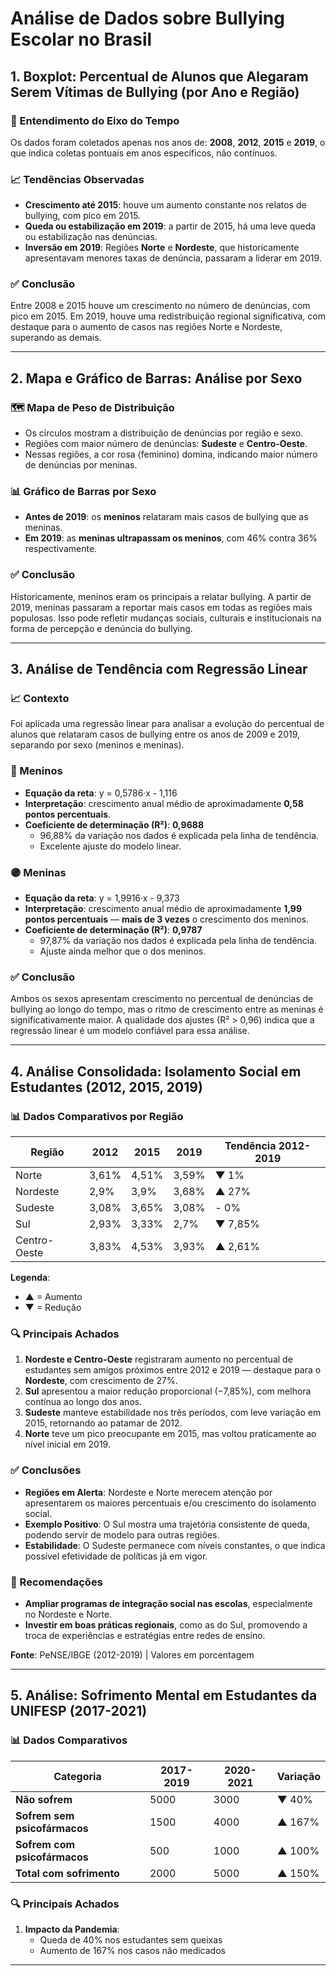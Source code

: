 
# Análise de Dados sobre Bullying Escolar no Brasil

## 1. Boxplot: Percentual de Alunos que Alegaram Serem Vítimas de Bullying (por Ano e Região)

### 🧩 Entendimento do Eixo do Tempo
Os dados foram coletados apenas nos anos de: **2008**, **2012**, **2015** e **2019**, o que indica coletas pontuais em anos específicos, não contínuos.

### 📈 Tendências Observadas
- **Crescimento até 2015**: houve um aumento constante nos relatos de bullying, com pico em 2015.
- **Queda ou estabilização em 2019**: a partir de 2015, há uma leve queda ou estabilização nas denúncias.
- **Inversão em 2019**: Regiões **Norte** e **Nordeste**, que historicamente apresentavam menores taxas de denúncia, passaram a liderar em 2019.

### ✅ Conclusão
Entre 2008 e 2015 houve um crescimento no número de denúncias, com pico em 2015. Em 2019, houve uma redistribuição regional significativa, com destaque para o aumento de casos nas regiões Norte e Nordeste, superando as demais.

---

## 2. Mapa e Gráfico de Barras: Análise por Sexo

### 🗺️ Mapa de Peso de Distribuição
- Os círculos mostram a distribuição de denúncias por região e sexo.
- Regiões com maior número de denúncias: **Sudeste** e **Centro-Oeste**.
- Nessas regiões, a cor rosa (feminino) domina, indicando maior número de denúncias por meninas.

### 📊 Gráfico de Barras por Sexo
- **Antes de 2019**: os **meninos** relataram mais casos de bullying que as meninas.
- **Em 2019**: as **meninas ultrapassam os meninos**, com 46% contra 36% respectivamente.

### ✅ Conclusão
Historicamente, meninos eram os principais a relatar bullying. A partir de 2019, meninas passaram a reportar mais casos em todas as regiões mais populosas. Isso pode refletir mudanças sociais, culturais e institucionais na forma de percepção e denúncia do bullying.

---

## 3. Análise de Tendência com Regressão Linear

### 📈 Contexto
Foi aplicada uma regressão linear para analisar a evolução do percentual de alunos que relataram casos de bullying entre os anos de 2009 e 2019, separando por sexo (meninos e meninas).

### 🔵 Meninos
- **Equação da reta**: y = 0,5786·x - 1,116
- **Interpretação**: crescimento anual médio de aproximadamente **0,58 pontos percentuais**.
- **Coeficiente de determinação (R²)**: **0,9688**
  - 96,88% da variação nos dados é explicada pela linha de tendência.
  - Excelente ajuste do modelo linear.

### 🟣 Meninas
- **Equação da reta**: y = 1,9916·x - 9,373
- **Interpretação**: crescimento anual médio de aproximadamente **1,99 pontos percentuais** — **mais de 3 vezes** o crescimento dos meninos.
- **Coeficiente de determinação (R²)**: **0,9787**
  - 97,87% da variação nos dados é explicada pela linha de tendência.
  - Ajuste ainda melhor que o dos meninos.

### ✅ Conclusão
Ambos os sexos apresentam crescimento no percentual de denúncias de bullying ao longo do tempo, mas o ritmo de crescimento entre as meninas é significativamente maior. A qualidade dos ajustes (R² > 0,96) indica que a regressão linear é um modelo confiável para essa análise.

---

## 4. Análise Consolidada: Isolamento Social em Estudantes (2012, 2015, 2019)

### 📊 Dados Comparativos por Região

| Região        | 2012   | 2015   | 2019   | Tendência 2012-2019 |
|---------------|--------|--------|--------|---------------------|
| Norte         | 3,61%  | 4,51%  | 3,59%  | ▼ 1%                |
| Nordeste      | 2,9%   | 3,9%   | 3,68%  | ▲ 27%               |
| Sudeste       | 3,08%  | 3,65%  | 3,08%  | - 0%                |
| Sul           | 2,93%  | 3,33%  | 2,7%   | ▼ 7,85%              |
| Centro-Oeste  | 3,83%  | 4,53%  | 3,93%  | ▲ 2,61%              |

**Legenda**:
- ▲ = Aumento
- ▼ = Redução

### 🔍 Principais Achados

1. **Nordeste e Centro-Oeste** registraram aumento no percentual de estudantes sem amigos próximos entre 2012 e 2019 — destaque para o **Nordeste**, com crescimento de 27%.
2. **Sul** apresentou a maior redução proporcional (−7,85%), com melhora contínua ao longo dos anos.
3. **Sudeste** manteve estabilidade nos três períodos, com leve variação em 2015, retornando ao patamar de 2012.
4. **Norte** teve um pico preocupante em 2015, mas voltou praticamente ao nível inicial em 2019.


### ✅ Conclusões

- **Regiões em Alerta**: Nordeste e Norte merecem atenção por apresentarem os maiores percentuais e/ou crescimento do isolamento social.
- **Exemplo Positivo**: O Sul mostra uma trajetória consistente de queda, podendo servir de modelo para outras regiões.
- **Estabilidade**: O Sudeste permanece com níveis constantes, o que indica possível efetividade de políticas já em vigor.


### 📌 Recomendações

- **Ampliar programas de integração social nas escolas**, especialmente no Nordeste e Norte.
- **Investir em boas práticas regionais**, como as do Sul, promovendo a troca de experiências e estratégias entre redes de ensino.

**Fonte**: PeNSE/IBGE (2012-2019) | Valores em porcentagem

---

## 5. Análise: Sofrimento Mental em Estudantes da UNIFESP (2017-2021)

### 📊 Dados Comparativos

| Categoria                  | 2017-2019 | 2020-2021 | Variação   | 
|----------------------------|-----------|-----------|------------|
| **Não sofrem**             | 5000      | 3000      | ▼ 40%      |
| **Sofrem sem psicofármacos** | 1500      | 4000      | ▲ 167%     |
| **Sofrem com psicofármacos** | 500       | 1000      | ▲ 100%     |
| **Total com sofrimento**   | 2000      | 5000      | ▲ 150%     |

### 🔍 Principais Achados

1. **Impacto da Pandemia**:
   - Queda de 40% nos estudantes sem queixas
   - Aumento de 167% nos casos não medicados

---
